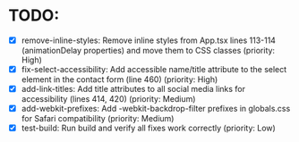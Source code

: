 # TODO:

- [x] remove-inline-styles: Remove inline styles from App.tsx lines 113-114 (animationDelay properties) and move them to CSS classes (priority: High)
- [x] fix-select-accessibility: Add accessible name/title attribute to the select element in the contact form (line 460) (priority: High)
- [x] add-link-titles: Add title attributes to all social media links for accessibility (lines 414, 420) (priority: Medium)
- [x] add-webkit-prefixes: Add -webkit-backdrop-filter prefixes in globals.css for Safari compatibility (priority: Medium)
- [x] test-build: Run build and verify all fixes work correctly (priority: Low)
